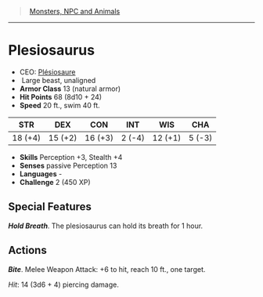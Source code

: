 ﻿---
!MonsterItem
Family: MonsterVO
Type: beast
Size: Large
Alignment: unaligned
ArmorClass: 13 (natural armor)
HitPoints: 68 (8d10 + 24)
Speed: 20 ft., swim 40 ft.
Strength: 18 (+4)
Dexterity: 15 (+2)
Constitution: 16 (+3)
Intelligence: ' 2 (-4)'
Wisdom: 12 (+1)
Charisma: ' 5 (-3)'
Skills: Perception +3, Stealth +4
Senses: passive Perception 13
Languages: '-'
Challenge: 2 (450 XP)
Id: monsters_vo.md#plesiosaurus
ParentLink: monsters_vo.md#monsters-npc-and-animals
Name: Plesiosaurus
ParentName: Monsters, NPC and Animals
NameLevel: 1
AltName: '[Plésiosaure](hd_monsters_plesiosaure.md)'
Attributes: {}
AttributesDictionary: >+
  {}

---
> [Monsters, NPC and Animals](srd_monsters.md)

---

# Plesiosaurus

- CEO: [Plésiosaure](hd_monsters_plesiosaure.md)
-  Large beast, unaligned
- **Armor Class** 13 (natural armor)
- **Hit Points** 68 (8d10 + 24)
- **Speed** 20 ft., swim 40 ft.

|STR|DEX|CON|INT|WIS|CHA|
|---|---|---|---|---|---|
|18 (+4)|15 (+2)|16 (+3)| 2 (-4)|12 (+1)| 5 (-3)|

- **Skills** Perception +3, Stealth +4
- **Senses** passive Perception 13
- **Languages** -
- **Challenge** 2 (450 XP)

## Special Features

**_Hold Breath_**. The plesiosaurus can hold its breath for 1 hour.

## Actions

**_Bite_**. Melee Weapon Attack: +6 to hit, reach 10 ft., one target.

_Hit_: 14 (3d6 + 4) piercing damage.

